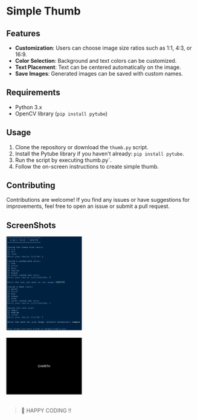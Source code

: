 # Simple Thumb

## Features
- **Customization**: Users can choose image size ratios such as 1:1, 4:3, or 16:9.
- **Color Selection**: Background and text colors can be customized.
- **Text Placement**: Text can be centered automatically on the image.
- **Save Images**: Generated images can be saved with custom names.

## Requirements
- Python 3.x
- OpenCV library (`pip install pytube`)

## Usage
1. Clone the repository or download the `thumb.py` script.
2. Install the Pytube library if you haven't already: `pip install pytube`.
3. Run the script by executing thumb.py`.
4. Follow the on-screen instructions to create simple thumb.

## Contributing
Contributions are welcome! If you find any issues or have suggestions for improvements, feel free to open an issue or submit a pull request.
## ScreenShots
<img src="/code.png" width="200"><br><br><img src="/sample.png" width="200">
<br><br>
> 👾 HAPPY CODING !!
